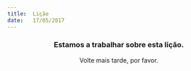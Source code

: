```yaml
---
title:  Lição
date:   17/05/2017
---
```


### <center>Estamos a trabalhar sobre esta lição.</center>
<center>Volte mais tarde, por favor.</center>